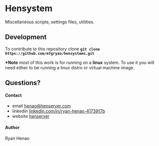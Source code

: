 # Hensystem
  
  Miscellaneous scripts, settings files, utilities.

## Development

To contribute to this repository clone **`git clone https://github.com/mfgryan/hensystems.git`**

**\*Note** most of this work is for running on a **linux** system. 
To use it you will need either to be running a linux distro or virtual machine image.

## Questions?

  #### Contact
  - email [henao@henserver.com](http://www.henserver.com)
  - linkedin [linkedin.com/in/ryan-henao-4173917b](https://www.linkedin.com/in/ryan-henao-4173917b/)
  - website [henserver](http://www.henserver.com)

  #### Author
  Ryan Henao
